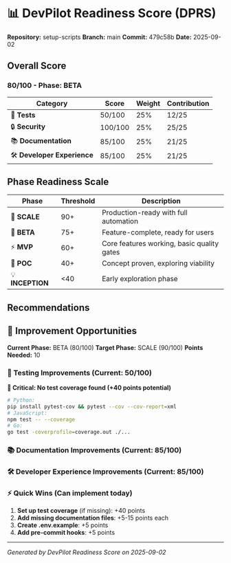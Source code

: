 # 📊 DevPilot Readiness Score (DPRS)

**Repository:** setup-scripts
**Branch:** main
**Commit:** 479c58b
**Date:** 2025-09-02

## Overall Score

### 80/100 - Phase: BETA

| Category | Score | Weight | Contribution |
|----------|-------|---------|-------------|
| 🧪 **Tests** | 50/100 | 25% | 12/25 |
| 🔒 **Security** | 100/100 | 25% | 25/25 |
| 📚 **Documentation** | 85/100 | 25% | 21/25 |
| 🛠️ **Developer Experience** | 85/100 | 25% | 21/25 |

## Phase Readiness Scale

| Phase | Threshold | Description |
|-------|-----------|-------------|
| 🚀 **SCALE** | 90+ | Production-ready with full automation |
| 🧪 **BETA** | 75+ | Feature-complete, ready for users |
| ⚡ **MVP** | 60+ | Core features working, basic quality gates |
| 🔬 **POC** | 40+ | Concept proven, exploring viability |
| 💡 **INCEPTION** | <40 | Early exploration phase |

## Recommendations

## 🎯 Improvement Opportunities

**Current Phase:** BETA (80/100)
**Target Phase:** SCALE (90/100)
**Points Needed:** 10

### 🧪 Testing Improvements (Current: 50/100)

**🔴 Critical: No test coverage found (+40 points potential)**
```bash
# Python:
pip install pytest-cov && pytest --cov --cov-report=xml
# JavaScript:
npm test -- --coverage
# Go:
go test -coverprofile=coverage.out ./...
```

### 📚 Documentation Improvements (Current: 85/100)


### 🛠️ Developer Experience Improvements (Current: 85/100)


### ⚡ Quick Wins (Can implement today)

1. **Set up test coverage** (if missing): +40 points
2. **Add missing documentation files**: +5-15 points each
3. **Create .env.example**: +5 points
4. **Add pre-commit hooks**: +5 points

---
*Generated by DevPilot Readiness Score on 2025-09-02*
